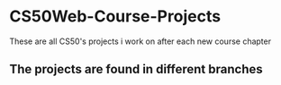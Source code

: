 # CS50Web-Course-Projects
 These are all CS50's projects i work on after each new course chapter
## The projects are found in different branches
